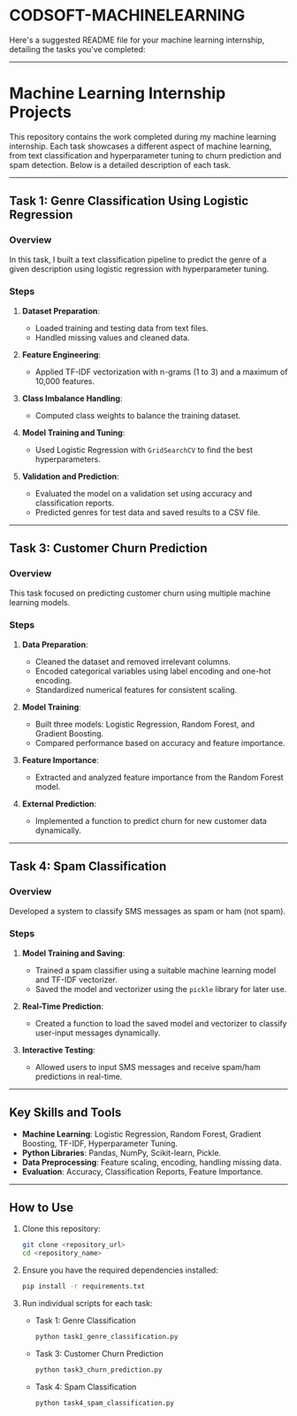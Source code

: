 # CODSOFT-MACHINELEARNING


Here's a suggested README file for your machine learning internship, detailing the tasks you've completed:

---

# Machine Learning Internship Projects

This repository contains the work completed during my machine learning internship. Each task showcases a different aspect of machine learning, from text classification and hyperparameter tuning to churn prediction and spam detection. Below is a detailed description of each task.

---

## **Task 1: Genre Classification Using Logistic Regression**

### **Overview**  
In this task, I built a text classification pipeline to predict the genre of a given description using logistic regression with hyperparameter tuning.

### **Steps**  
1. **Dataset Preparation**:  
   - Loaded training and testing data from text files.
   - Handled missing values and cleaned data.

2. **Feature Engineering**:  
   - Applied TF-IDF vectorization with n-grams (1 to 3) and a maximum of 10,000 features.

3. **Class Imbalance Handling**:  
   - Computed class weights to balance the training dataset.

4. **Model Training and Tuning**:  
   - Used Logistic Regression with `GridSearchCV` to find the best hyperparameters.

5. **Validation and Prediction**:  
   - Evaluated the model on a validation set using accuracy and classification reports.
   - Predicted genres for test data and saved results to a CSV file.

---

## **Task 3: Customer Churn Prediction**

### **Overview**  
This task focused on predicting customer churn using multiple machine learning models.

### **Steps**  
1. **Data Preparation**:  
   - Cleaned the dataset and removed irrelevant columns.
   - Encoded categorical variables using label encoding and one-hot encoding.
   - Standardized numerical features for consistent scaling.

2. **Model Training**:  
   - Built three models: Logistic Regression, Random Forest, and Gradient Boosting.
   - Compared performance based on accuracy and feature importance.

3. **Feature Importance**:  
   - Extracted and analyzed feature importance from the Random Forest model.

4. **External Prediction**:  
   - Implemented a function to predict churn for new customer data dynamically.

---

## **Task 4: Spam Classification**

### **Overview**  
Developed a system to classify SMS messages as spam or ham (not spam).

### **Steps**  
1. **Model Training and Saving**:  
   - Trained a spam classifier using a suitable machine learning model and TF-IDF vectorizer.
   - Saved the model and vectorizer using the `pickle` library for later use.

2. **Real-Time Prediction**:  
   - Created a function to load the saved model and vectorizer to classify user-input messages dynamically.

3. **Interactive Testing**:  
   - Allowed users to input SMS messages and receive spam/ham predictions in real-time.

---

## **Key Skills and Tools**

- **Machine Learning**: Logistic Regression, Random Forest, Gradient Boosting, TF-IDF, Hyperparameter Tuning.
- **Python Libraries**: Pandas, NumPy, Scikit-learn, Pickle.
- **Data Preprocessing**: Feature scaling, encoding, handling missing data.
- **Evaluation**: Accuracy, Classification Reports, Feature Importance.

---

## **How to Use**

1. Clone this repository:
   ```bash
   git clone <repository_url>
   cd <repository_name>
   ```

2. Ensure you have the required dependencies installed:
   ```bash
   pip install -r requirements.txt
   ```

3. Run individual scripts for each task:
   - Task 1: Genre Classification  
     ```bash
     python task1_genre_classification.py
     ```
   - Task 3: Customer Churn Prediction  
     ```bash
     python task3_churn_prediction.py
     ```
   - Task 4: Spam Classification  
     ```bash
     python task4_spam_classification.py
     ```

